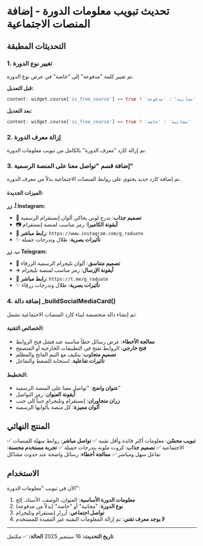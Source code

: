 # تحديث تبويب معلومات الدورة - إضافة المنصات الاجتماعية

## التحديثات المطبقة

### 1. تغيير نوع الدورة
تم تغيير كلمة "مدفوعة" إلى "خاصة" في عرض نوع الدورة.

**قبل التعديل:**
```dart
content: widget.course['is_free_course'] == true ? 'مجانية' : 'مدفوعة'
```

**بعد التعديل:**
```dart
content: widget.course['is_free_course'] == true ? 'مجانية' : 'خاصة'
```

### 2. إزالة معرف الدورة
تم إزالة كارد "معرف الدورة" بالكامل من تبويب معلومات الدورة.

### 3. إضافة قسم "تواصل معنا على المنصة الرسمية"
تم إضافة كارد جديد يحتوي على روابط المنصات الاجتماعية بدلاً من معرف الدورة.

#### الميزات الجديدة:

**أ. زر Instagram:**
- 🎨 **تصميم جذاب**: تدرج لوني يحاكي ألوان إنستقرام الرسمية
- 📷 **أيقونة الكاميرا**: رمز مناسب لمنصة إنستقرام
- 🔗 **رابط مباشر**: `https://www.instagram.com/g_raduate`
- ✨ **تأثيرات بصرية**: ظلال وتدرجات جميلة

**ب. زر Telegram:**
- 🎨 **تصميم متناسق**: ألوان تليجرام الرسمية الزرقاء
- ✈️ **أيقونة الإرسال**: رمز مناسب لمنصة تليجرام
- 🔗 **رابط مباشر**: `https://t.me/g_raduate`
- ✨ **تأثيرات بصرية**: ظلال وتدرجات زرقاء

### 4. إضافة دالة _buildSocialMediaCard()
تم إنشاء دالة متخصصة لبناء كارد المنصات الاجتماعية تشمل:

#### الخصائص التقنية:
- **معالجة الأخطاء**: عرض رسائل خطأ مناسبة عند فشل فتح الروابط
- **فتح خارجي**: الروابط تفتح في التطبيقات الخارجية أو المتصفح
- **تصميم متجاوب**: يتكيف مع الثيم الفاتح والمظلم
- **تأثيرات تفاعلية**: استجابة للضغط والتفاعل

#### التخطيط:
- **عنوان واضح**: "تواصل معنا على المنصة الرسمية"
- **أيقونة العنوان**: رمز التواصل
- **زران متجاوران**: إنستقرام وتليجرام جنباً إلى جنب
- **ألوان مميزة**: كل منصة بألوانها الرسمية

## المنتج النهائي

✅ **تبويب محسّن**: معلومات أكثر فائدة وأقل تقنية
✅ **تواصل مباشر**: روابط سهلة للمنصات الاجتماعية
✅ **تصميم جذاب**: كروت ملونة بتدرجات جميلة
✅ **تجربة مستخدم محسنة**: تفاعل سهل ومباشر
✅ **معالجة أخطاء**: رسائل واضحة عند حدوث مشاكل

## الاستخدام

الآن في تبويب "معلومات الدورة":
1. **معلومات الدورة الأساسية**: العنوان، الوصف، الأستاذ، إلخ
2. **نوع الدورة**: "مجانية" أو "خاصة" (بدلاً من مدفوعة)
3. **تواصل اجتماعي**: أزرار إنستقرام وتليجرام
4. **لا يوجد معرف تقني**: تم إزالة المعلومات التقنية غير المفيدة للمستخدم

---
**تاريخ التحديث:** 16 سبتمبر 2025
**الحالة:** ✅ مكتمل
